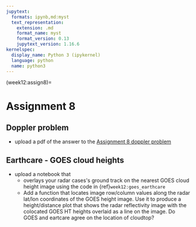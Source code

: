 ```yaml
---
jupytext:
  formats: ipynb,md:myst
  text_representation:
    extension: .md
    format_name: myst
    format_version: 0.13
    jupytext_version: 1.16.6
kernelspec:
  display_name: Python 3 (ipykernel)
  language: python
  name: python3
---
```


(week12:assign8)=
# Assignment 8

## Doppler problem

- upload a pdf of the answer to the [Assignment 8 doppler problem](https://drive.google.com/file/d/1OrIQnwRJGdkDhQyKtjNVtlctEZH0EgJc/view?usp=drive_link)

## Earthcare - GOES cloud heights

- upload a notebook that
  -  overlays your radar cases's ground track on the nearest GOES cloud height image using the code in {ref}`week12:goes_earthcare`
  - Add a function that locates image row/column values along the radar lat/lon coordinates
    of the GOES height image. Use it to produce a height/distance plot that shows the
    radar reflectivity image  with the colocated GOES HT heights overlaid as a line on the image.  Do
    GOES and eartcare agree on the location of cloudtop?
